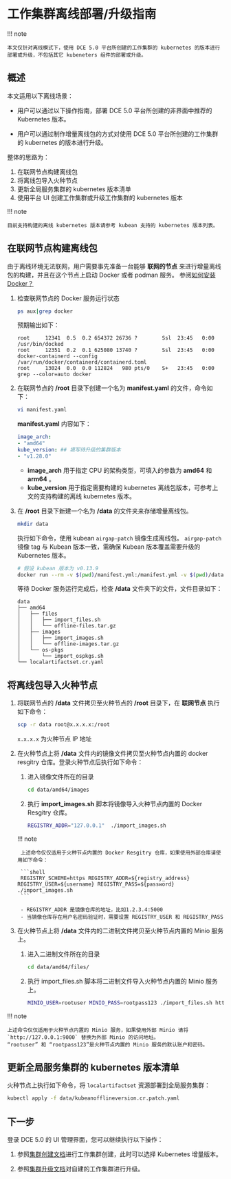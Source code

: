 # 工作集群离线部署/升级指南

!!! note

    本文仅针对离线模式下，使用 DCE 5.0 平台所创建的工作集群的 kubernetes 的版本进行部署或升级，不包括其它 kubeneters 组件的部署或升级。

## 概述

本文适用以下离线场景：

- 用户可以通过以下操作指南，部署 DCE 5.0 平台所创建的非界面中推荐的 Kubernetes 版本。

- 用户可以通过制作增量离线包的方式对使用 DCE 5.0 平台所创建的工作集群的 kubernetes 的版本进行升级。

整体的思路为：

1. 在联网节点构建离线包
2. 将离线包导入火种节点
3. 更新全局服务集群的 kubernetes 版本清单
4. 使用平台 UI 创建工作集群或升级工作集群的 kubernetes 版本

!!! note

    目前支持构建的离线 kubernetes 版本请参考 kubean 支持的 kubernetes 版本列表。

## 在联网节点构建离线包

由于离线环境无法联网，用户需要事先准备一台能够 **联网的节点** 来进行增量离线包的构建，并且在这个节点上启动 Docker 或者 podman 服务。
参阅[如何安装 Docker？](../../blogs/230315-install-on-linux.md)

1. 检查联网节点的 Docker 服务运行状态

    ```bash
    ps aux|grep docker
    ```

    预期输出如下：

    ```console
    root     12341  0.5  0.2 654372 26736 ?        Ssl  23:45   0:00 /usr/bin/docked
    root     12351  0.2  0.1 625080 13740 ?        Ssl  23:45   0:00 docker-containerd --config /var/run/docker/containerd/containerd.toml
    root     13024  0.0  0.0 112824   980 pts/0    S+   23:45   0:00 grep --color=auto docker
    ```

2. 在联网节点的 __/root__ 目录下创建一个名为 __manifest.yaml__ 的文件，命令如下：

    ```bash
    vi manifest.yaml
    ```

    __manifest.yaml__ 内容如下：

    ```yaml title="manifest.yaml"
    image_arch:
    - "amd64"
    kube_version: ## 填写待升级的集群版本
    - "v1.28.0"
    ```

    - __image_arch__ 用于指定 CPU 的架构类型，可填入的参数为 __amd64__ 和 __arm64__ 。
    - __kube_version__ 用于指定需要构建的 kubernetes 离线包版本，可参考上文的支持构建的离线 kubernetes 版本。

3. 在 __/root__ 目录下新建一个名为 __/data__ 的文件夹来存储增量离线包。

    ```bash
    mkdir data
    ```

    执行如下命令，使用 kubean `airgap-patch` 镜像生成离线包。
    `airgap-patch` 镜像 tag 与 Kubean 版本一致，需确保 Kubean 版本覆盖需要升级的 Kubernetes 版本。

    ```bash
    # 假设 kubean 版本为 v0.13.9
    docker run --rm -v $(pwd)/manifest.yml:/manifest.yml -v $(pwd)/data:/data ghcr.m.daocloud.io/kubean-io/airgap-patch:v0.13.9
    ```

    等待 Docker 服务运行完成后，检查 __/data__ 文件夹下的文件，文件目录如下：

    ```console
    data
    ├── amd64
    │   ├── files
    │   │   ├── import_files.sh
    │   │   └── offline-files.tar.gz
    │   ├── images
    │   │   ├── import_images.sh
    │   │   └── offline-images.tar.gz
    │   └── os-pkgs
    │       └── import_ospkgs.sh
    └── localartifactset.cr.yaml
    ```

## 将离线包导入火种节点

1. 将联网节点的 __/data__ 文件拷贝至火种节点的 __/root__ 目录下，在 **联网节点** 执行如下命令：

    ```bash
    scp -r data root@x.x.x.x:/root
    ```

    `x.x.x.x` 为火种节点 IP 地址

2. 在火种节点上将 __/data__ 文件内的镜像文件拷贝至火种节点内置的 docker resgitry 仓库。登录火种节点后执行如下命令：

    1. 进入镜像文件所在的目录
    
        ```bash
        cd data/amd64/images
        ```

    2. 执行 __import_images.sh__ 脚本将镜像导入火种节点内置的 Docker Resgitry 仓库。
   
        ```bash
        REGISTRY_ADDR="127.0.0.1"  ./import_images.sh
        ```

    !!! note

        上述命令仅仅适用于火种节点内置的 Docker Resgitry 仓库，如果使用外部仓库请使用如下命令：
        
        ```shell
        REGISTRY_SCHEME=https REGISTRY_ADDR=${registry_address} REGISTRY_USER=${username} REGISTRY_PASS=${password} ./import_images.sh
        ```

        - REGISTRY_ADDR 是镜像仓库的地址，比如1.2.3.4:5000
        - 当镜像仓库存在用户名密码验证时，需要设置 REGISTRY_USER 和 REGISTRY_PASS

3. 在火种节点上将 __/data__ 文件内的二进制文件拷贝至火种节点内置的 Minio 服务上。

    1. 进入二进制文件所在的目录
    
        ```bash
        cd data/amd64/files/
        ```

    2. 执行 import_files.sh 脚本将二进制文件导入火种节点内置的 Minio 服务上。
    
        ```bash
        MINIO_USER=rootuser MINIO_PASS=rootpass123 ./import_files.sh http://127.0.0.1:9000
        ```

!!! note

    上述命令仅仅适用于火种节点内置的 Minio 服务，如果使用外部 Minio 请将 `http://127.0.0.1:9000` 替换为外部 Minio 的访问地址。
    “rootuser” 和 “rootpass123”是火种节点内置的 Minio 服务的默认账户和密码。

## 更新全局服务集群的 kubernetes 版本清单

火种节点上执行如下命令，将 `localartifactset` 资源部署到全局服务集群：

```bash
kubectl apply -f data/kubeanofflineversion.cr.patch.yaml
```

## 下一步

登录 DCE 5.0 的 UI 管理界面，您可以继续执行以下操作：

1. 参照[集群创建文档](../user-guide/clusters/create-cluster.md)进行工作集群创建，此时可以选择 Kubernetes 增量版本。

2. 参照[集群升级文档](../user-guide/clusters/upgrade-cluster.md)对自建的工作集群进行升级。
